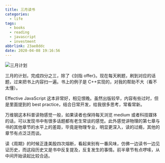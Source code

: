 ```yaml
---
title: 三月读书
categories:
  - life
tags:
  - books
  - reading
  - javascript
  - investment
abbrlink: 23ae8ddc
date: 2020-04-08 19:16:56
---
```


![三月计划](https://wxt.sinaimg.cn/mw1024/71dc9500ly1gdmb5hhs7jj20iw0e6wg9.jpg)

三月的计划，完成四分之三，除了《剑指 offer》。现在每天刷题，刷到对应的话题，过来把书上内容扫一遍。书上的例子是 C++实现的，对我的帮助不大（看不太懂）。

Effective JavaScript 这本非常好，相见恨晚。虽然出版较早，内容有些过时，但是里面提到的 best practice，结合日常开发，给我很多思考，常看常新。

万维钢这本科普读物感觉一般，如果读者也保持每天浏览 medium 或者科技媒体的话，可以发现书中有很多话题都有老生常谈的感觉。此外感觉讲物理的第七章与书的其他章节的水平上的差距，毕竟是物理专业，明显更深入，读的过瘾，其他的章节有点泛泛而谈。

读《周期》的时候正逢美股四次熔断，看起来别有一番风味，仿佛一边读书一边见证历史，而这段历史又是书中反复提及，反复发生的事情。前半章节有点啰嗦，从中间开始读起比较合适。


